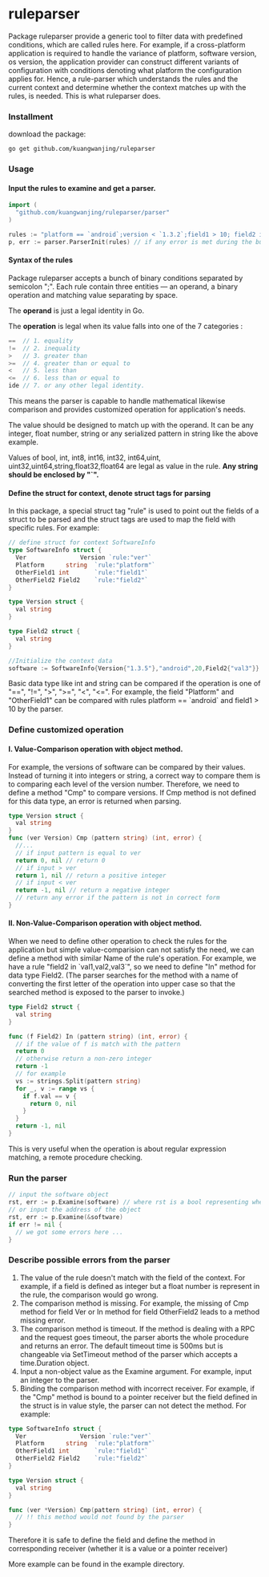 # ruleparser

Package ruleparser provide a generic tool to filter data with predefined conditions, which are called rules here.  For example, if a cross-platform application is required to handle the variance of platform, software version, os version, the application provider can construct different variants of configuration with conditions denoting what platform the configuration applies for. Hence, a rule-parser which understands the rules and the current context and determine whether the context matches up with the rules, is needed. This is what ruleparser does. 

### Installment

download the package:

```shell
go get github.com/kuangwanjing/ruleparser
```

### Usage

#### Input the rules to examine and get a parser. 

```go
import (
  "github.com/kuangwanjing/ruleparser/parser"
)

rules := "platform == `android`;version < `1.3.2`;field1 > 10; field2 in `val1,val2,val3`"
p, err := parser.ParserInit(rules) // if any error is met during the build of the parser, an error is return. 
```

#### Syntax of the rules

Package ruleparser accepts a bunch of binary conditions separated by semicolon ";". Each rule contain three entities — an operand, a binary operation and matching value separating by space. 

The **operand** is just a legal identity in Go. 

The **operation** is legal when its value falls into one of the 7 categories : 

```Go
== 	// 1. equality
!= 	// 2. inequality
> 	// 3. greater than
>= 	// 4. greater than or equal to
< 	// 5. less than
<= 	// 6. less than or equal to
ide	// 7. or any other legal identity.
```

This means the parser is capable to handle mathematical likewise comparison and provides customized operation for application's needs.  

The value should be designed to match up with the operand. It can be any integer, float number, string or any serialized pattern in string like the above example. 

Values of bool, int, int8, int16, int32, int64,uint, uint32,uint64,string,float32,float64 are legal as value in the rule. **Any string should be enclosed by "`".**

#### Define the struct for context, denote struct tags for parsing

In this package, a special struct tag "rule" is used to point out the fields of a struct to be parsed and the struct tags are used to map the field with specific rules. For example:

```go
// define struct for context SoftwareInfo
type SoftwareInfo struct {
  Ver 				Version `rule:"ver"`
  Platform 		string 	`rule:"platform"`
  OtherField1 int 		`rule:"field1"`
  OtherField2 Field2 	`rule:"field2"`
}

type Version struct {
  val string
}

type Field2 struct {
  val string
}

//Initialize the context data
software := SoftwareInfo{Version{"1.3.5"},"android",20,Field2{"val3"}}
```

Basic data type like int and string can be compared if the operation is one of  "==", "!=", ">", ">=", "<", "<=". For example, the field "Platform" and "OtherField1" can be compared with rules platform == \`android\` and field1 > 10 by the parser.

### Define customized operation

#### I. Value-Comparison operation with object method. 

For example, the versions of software can be compared by their values. Instead of turning it into integers or string, a correct way to compare them is to comparing each level of the version number. Therefore, we need to define a method "Cmp" to compare versions. If Cmp method is not defined for this data type, an error is returned when parsing.

```go
type Version struct {
  val string
}
func (ver Version) Cmp (pattern string) (int, error) {
  //... 
  // if input pattern is equal to ver
  return 0, nil // return 0
  // if input > ver
  return 1, nil // return a positive integer
  // if input < ver
  return -1, nil // return a negative integer
  // return any error if the pattern is not in correct form
}
```

#### II. Non-Value-Comparison operation with object method. 

When we need to define other operation to check the rules for the application but simple value-comparision can not satisfy the need, we can define a method with similar Name of the rule's operation. For example, we have a rule "field2 in \`val1,val2,val3\`", so we need to define "In" method for data type Field2. (The parser searches for the method with a name of converting the first letter of the operation into upper case so that the searched method is exposed to the parser to invoke.)

```go
type Field2 struct {
  val string
}

func (f Field2) In (pattern string) (int, error) {
  // if the value of f is match with the pattern
  return 0
  // otherwise return a non-zero integer
  return -1
  // for example
  vs := strings.Split(pattern string)
  for _, v := range vs {
    if f.val == v {
      return 0, nil
    }
  }
  return -1, nil
}
```

This is very useful when the operation is about regular expression matching, a remote procedure checking. 

### Run the parser

```go
// input the software object 
rst, err := p.Examine(software) // where rst is a bool representing whether the object matches with the rule and err is error.
// or input the address of the object
rst, err := p.Examine(&software)
if err != nil {
  // we got some errors here ... 
}
```

### Describe possible errors from the parser

1. The value of the rule doesn't match with the field of the context. For example, if a field is defined as integer but a float number is represent in the rule, the comparison would go wrong. 
2. The comparison method is missing. For example, the missing of Cmp method for field Ver or  In method for field OtherField2 leads to a method missing error.
3. The comparison method is timeout. If the method is dealing with a RPC and the request goes timeout, the parser aborts the whole procedure and returns an error. The default timeout time is 500ms but is changeable via SetTimeout method of the parser which accepts a time.Duration object. 
4. Input a non-object value as the Examine argument. For example, input an integer to the parser.
5. Binding the comparison method with incorrect receiver. For example, if the "Cmp" method is bound to a pointer receiver but the field defined in the struct is in value style, the parser can not detect the method. For example:

```go
type SoftwareInfo struct {
  Ver 				Version `rule:"ver"`
  Platform 		string 	`rule:"platform"`
  OtherField1 int 		`rule:"field1"`
  OtherField2 Field2 	`rule:"field2"`
}

type Version struct {
  val string
}

func (ver *Version) Cmp(pattern string) (int, error) {
  // !! this method would not found by the parser
}
```

Therefore it is safe to define the field and define the method in corresponding receiver (whether it is a value or a pointer receiver)

More example can be found in the example directory. 